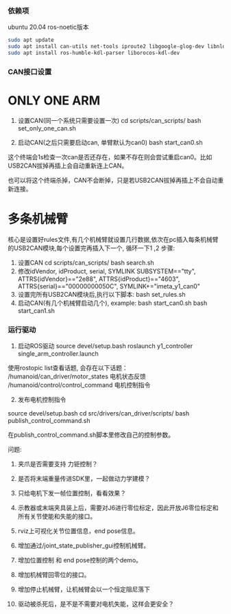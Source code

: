 ### 依赖项
ubuntu 20.04  ros-noetic版本

```sh
sudo apt update
sudo apt install can-utils net-tools iproute2 libgoogle-glog-dev libnlopt-cxx-dev  
sudo apt install ros-humble-kdl-parser liborocos-kdl-dev 
```

### CAN接口设置
# ONLY ONE ARM
1. 设置CAN(同一个系统只需要设置一次)
cd scripts/can_scripts/
bash set_only_one_can.sh

2. 启动CAN(之后只需要启动can, 单臂默认为can0)
bash start_can0.sh

这个终端会1s检查一次can是否还存在，如果不存在则会尝试重启can0。比如USB2CAN拔掉再插上会自动重新连上CAN。

也可以将这个终端杀掉，CAN不会断掉，只是若USB2CAN拔掉再插上不会自动重新连接。


# 多条机械臂
核心是设置好rules文件,有几个机械臂就设置几行数据,依次在pc插入每条机械臂的USB2CAN模块,每个设置完再插入下一个, 循环一下1 ,2 步骤: 
1. 设置CAN
cd scripts/can_scripts/
bash search.sh
2. 修改idVendor, idProduct, serial, SYMLINK
SUBSYSTEM=="tty", ATTRS{idVendor}=="2e88", ATTRS{idProduct}=="4603", ATTRS{serial}=="00000000050C", SYMLINK+="imeta_y1_can0"
3. 设置完所有USB2CAN模块后,执行以下脚本:
bash set_rules.sh
4. 启动CAN(有几个机械臂启动几个), example:
bash start_can0.sh
bash start_can1.sh

### 运行驱动 
1. 启动ROS驱动
source devel/setup.bash
roslaunch y1_controller single_arm_controller.launch

使用rostopic list查看话题, 会存在以下话题：
/humanoid/can_driver/motor_states     电机状态反馈
/humanoid/control/control_command     电机控制指令

2. 发布电机控制指令

source devel/setup.bash
cd src/drivers/can_driver/scripts/
bash publish_control_command.sh

在publish_control_command.sh脚本里修改自己的控制参数。

问题:
1. 夹爪是否需要支持 力钜控制？

2. 是否将末端重量传进SDK里，一起做动力学建模？

3. 只给电机下发一帧位置控制，看看效果？

4. 示教器或末端夹具装上后，需要对J6进行零位标定，因此开放J6零位标定和所有关节使能和失能的接口。

5. rviz上可视化关节位置信息，end pose信息。

6. 增加通过/joint_state_publisher_gui控制机械臂。

7. 增加位置控制 和 end pose控制的两个demo。

8. 增加机械臂回零位的接口。

9. 增加停止机械臂，让机械臂会以一个恒定阻尼落下

10. 驱动被杀死后，是不是不需要对电机失能，这样会更安全？
